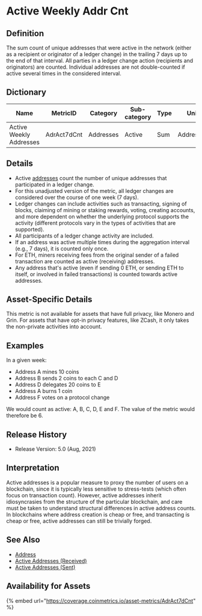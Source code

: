 # Active Weekly Addr Cnt

## **Definition**

The sum count of unique addresses that were active in the network (either as a recipient or originator of a ledger change) in the trailing 7 days up to the end of that interval. All parties in a ledger change action (recipients and originators) are counted. Individual addresses are not double-counted if active several times in the considered interval.

## **Dictionary**

| Name                    | **MetricID** | **Category** | **Sub-category** | **Type** | **Unit**  | **Interval** |
| ----------------------- | ------------ | ------------ | ---------------- | -------- | --------- | ------------ |
| Active Weekly Addresses | AdrAct7dCnt  | Addresses    | Active           | Sum      | Addresses | 1 day        |

## **Details**

* Active [addresses](../../on-chain-basics.md#address) count the number of unique addresses that participated in a ledger change.
* For this unadjusted version of the metric, all ledger changes are considered over the course of one week (7 days).
* Ledger changes can include activities such as transacting, signing of blocks, claiming of mining or staking rewards, voting, creating accounts, and more dependent on whether the underlying protocol supports the activity (different protocols vary in the types of activities that are supported).
* All participants of a ledger change activity are included.
* If an address was active multiple times during the aggregation interval (e.g., 7 days), it is counted only once.
* For ETH, miners receiving fees from the original sender of a failed transaction are counted as active (receiving) addresses.
* Any address that's active (even if sending 0 ETH, or sending ETH to itself, or involved in failed transactions) is counted towards active addresses.

## **Asset-Specific Details**

This metric is not available for assets that have full privacy, like Monero and Grin. For assets that have opt-in privacy features, like ZCash, it only takes the non-private activities into account.

## **Examples**

In a given week:

* Address A mines 10 coins
* Address B sends 2 coins to each C and D
* Address D delegates 20 coins to E
* Address A burns 1 coin
* Address F votes on a protocol change

We would count as active: A, B, C, D, E and F. The value of the metric would therefore be 6.

## **Release History**

* Release Version: 5.0 (Aug, 2021)

## **Interpretation**

Active addresses is a popular measure to proxy the number of users on a blockchain, since it is typically less sensitive to stress-tests (which often focus on transaction count). However, active addresses inherit idiosyncrasies from the structure of the particular blockchain, and care must be taken to understand structural differences in active address counts. In blockchains where address creation is cheap or free, and transacting is cheap or free, active addresses can still be trivially forged.

## **See Also**

* [Address](../../on-chain-basics.md#address)
* [Active Addresses (Received)](adractreccnt.md)
* [Active Addresses (Sent)](adractsentcnt.md)

## Availability for Assets

{% embed url="https://coverage.coinmetrics.io/asset-metrics/AdrAct7dCnt" %}
